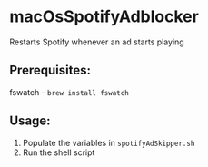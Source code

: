 # macOsSpotifyAdblocker

Restarts Spotify whenever an ad starts playing

## Prerequisites:

fswatch - `brew install fswatch`

## Usage:

1. Populate the variables in `spotifyAdSkipper.sh`
2. Run the shell script
